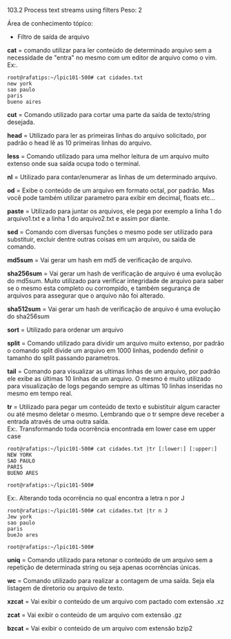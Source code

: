 103.2 Process text streams using filters
Peso: 2

Área de conhecimento tópico:
* Filtro de saída de arquivo


**cat** = comando utilizar para ler conteúdo de determinado arquivo sem a necessidade de "entra" no mesmo com um editor de arquivo como o vim. \
Ex:. 
```
root@rafatips:~/lpic101-500# cat cidades.txt
new york
sao paulo
paris
bueno aires

``` 

**cut** = Comando utilizado para cortar uma parte da saída de texto/string desejada. 

**head** = Utilizado para ler as primeiras linhas do arquivo solicitado, por padrão o head lê as 10 primeiras linhas do arquivo. 

**less** = Comando utilizado para uma melhor leitura de um arquivo muito extenso onde sua saída ocupa todo o terminal. 

**nl** = Utilizado para contar/enumerar as linhas de um determinado arquivo.

**od** = Exibe o conteúdo de um arquivo em formato octal, por padrão. Mas você pode também utilizar parametro para exibir em decimal, floats etc...

**paste** = Utilizado para juntar os arquivos, ele pega por exemplo a linha 1 do arquivo1.txt e a linha 1 do arquivo2.txt e assim por diante. 

**sed** = Comando com diversas funções o mesmo pode ser utilizado para substituir, excluir dentre outras coisas em um arquivo, ou saída de comando. 

**md5sum** = Vai gerar um hash em md5 de verificação de arquivo. 

**sha256sum** = Vai gerar um hash de verificação de arquivo é uma evolução do md5sum. Muito utilizado para verificar integridade de arquivo para saber se o mesmo esta completo ou corrompido, e também segurança de arquivos para assegurar que o arquivo não foi alterado.

**sha512sum** = Vai gerar um hash de verificação de arquivo é uma evolução do sha256sum

**sort** = Utilizado para ordenar um arquivo

**split** = Comando utilizado para dividir um arquivo muito extenso, por padrão o comando split divide um arquivo em 1000 linhas, podendo definir o tamanho do split passando parametros.  

**tail** = Comando para visualizar as ultimas linhas de um arquivo, por padrão ele exibe as últimas 10 linhas de um arquivo. O mesmo é muito utilizado para visualização de logs pegando sempre as ultimas 10 linhas inseridas no mesmo em tempo real. 

**tr** = Utilizado para pegar um conteúdo de texto e subistituir algum caracter ou até mesmo deletar o mesmo. Lembrando que o tr sempre deve receber a entrada através de uma outra saída. \
Ex:. Transformando toda ocorrência encontrada em lower case em upper case

```
root@rafatips:~/lpic101-500# cat cidades.txt |tr [:lower:] [:upper:]
NEW YORK
SAO PAULO
PARIS
BUENO ARES

root@rafatips:~/lpic101-500#
```
Ex:. Alterando toda ocorrência no qual encontra a letra n por J
```
root@rafatips:~/lpic101-500# cat cidades.txt |tr n J
Jew york
sao paulo
paris
bueJo ares

root@rafatips:~/lpic101-500#
```

**uniq** =  Comando utilizado para retonar o conteúdo de um arquivo sem a repetição de determinada string ou seja apenas ocorrências únicas.  

**wc** = Comando utilizado para realizar a contagem de uma saída. Seja ela listagem de diretorio ou arquivo de texto.

**xzcat** = Vai exibir o conteúdo de um arquivo com pactado com extensão .xz

**zcat** = Vai exibir o conteúdo de um arquivo com extensão .gz

**bzcat** = Vai exibir o conteúdo de um arquivo com extensão bzip2